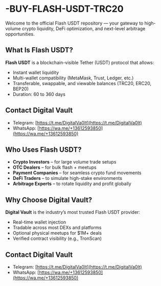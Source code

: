# -BUY-FLASH-USDT-TRC20

Welcome to the official Flash USDT repository — your gateway to high-volume crypto liquidity, DeFi optimization, and next-level arbitrage opportunities.



## What Is Flash USDT?

**Flash USDT** is a blockchain-visible Tether (USDT) protocol that allows:
-  Instant wallet liquidity
-  Multi-wallet compatibility (MetaMask, Trust, Ledger, etc.)
-  Transferable, swappable, and viewable balances (TRC20, ERC20, BEP20)
-  Duration: 60 to 360 days


##  Contact Digital Vault

-  Telegram: [https://t.me/DigitalVa0lt](https://t.me/DigitalVa0lt)  
-  WhatsApp: [https://wa.me/+13612593850](https://wa.me/+13612593850)


##  Who Uses Flash USDT?

- **Crypto Investors** – for large volume trade setups  
- **OTC Dealers** – for bulk flash + meetups  
- **Payment Companies** – for seamless crypto fund movements  
- **DeFi Traders** – to simulate high-stake environments  
- **Arbitrage Experts** – to rotate liquidity and profit globally



##  Why Choose Digital Vault?

**Digital Vault** is the industry’s most trusted Flash USDT provider:

-  Real-time wallet injection
-  Tradable across most DEXs and platforms
-  Optional physical meetups for $1M+ deals
-  Verified contract visibility (e.g., TronScan)



##  Contact Digital Vault

-  Telegram: [https://t.me/DigitalVa0lt](https://t.me/DigitalVa0lt)  
-  WhatsApp: [https://wa.me/+13612593850](https://wa.me/+13612593850)

